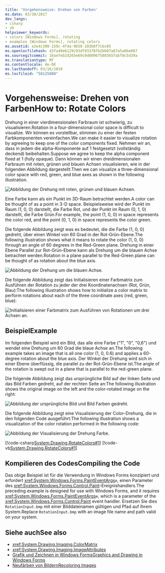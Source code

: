 ```yaml
---
title: 'Vorgehensweise: Drehen von Farben'
ms.date: 03/30/2017
dev_langs:
- csharp
- vb
helpviewer_keywords:
- colors [Windows Forms], rotating
- examples [Windows Forms], rotating colors
ms.assetid: e2e4c300-159c-4f4a-9b56-103b0f7cbc05
ms.openlocfilehash: d3fa49e6129c93df93378fb2b607a87a5a0be087
ms.sourcegitcommit: 16aefeb2d265e69c0d80967580365fabf0c5d39a
ms.translationtype: MT
ms.contentlocale: de-DE
ms.lasthandoff: 03/16/2019
ms.locfileid: "58125888"
---
```

# <a name="how-to-rotate-colors"></a><span data-ttu-id="87ba1-102">Vorgehensweise: Drehen von Farben</span><span class="sxs-lookup"><span data-stu-id="87ba1-102">How to: Rotate Colors</span></span>
<span data-ttu-id="87ba1-103">Drehung in einer vierdimensionalen Farbraum ist schwierig, zu visualisieren.</span><span class="sxs-lookup"><span data-stu-id="87ba1-103">Rotation in a four-dimensional color space is difficult to visualize.</span></span> <span data-ttu-id="87ba1-104">Wir können es vorstellbar, stimmen zu einer der festen Farbkomponenten vereinfachen.</span><span class="sxs-lookup"><span data-stu-id="87ba1-104">We can make it easier to visualize rotation by agreeing to keep one of the color components fixed.</span></span> <span data-ttu-id="87ba1-105">Nehmen wir an, dass in jedem die alpha-Komponente auf 1 festgesetzt (vollständig deckend) beibehalten.</span><span class="sxs-lookup"><span data-stu-id="87ba1-105">Suppose we agree to keep the alpha component fixed at 1 (fully opaque).</span></span> <span data-ttu-id="87ba1-106">Dann können wir einen dreidimensionalen Farbraum mit roten, grünen und blauen Achsen visualisieren, wie in der folgenden Abbildung dargestellt.</span><span class="sxs-lookup"><span data-stu-id="87ba1-106">Then we can visualize a three-dimensional color space with red, green, and blue axes as shown in the following illustration.</span></span>  
  
 ![Abbildung der Drehung mit roten, grünen und blauen Achsen.](./media/how-to-rotate-colors/rotation-red-green-blue-axes.gif)  
  
 <span data-ttu-id="87ba1-108">Eine Farbe kann als ein Punkt im 3D-Raum betrachtet werden.</span><span class="sxs-lookup"><span data-stu-id="87ba1-108">A color can be thought of as a point in 3-D space.</span></span> <span data-ttu-id="87ba1-109">Beispielsweise wird der Punkt im Raum (1, 0, 0) darstellt, die Farbe Rot, und der Punkt im Raum (0, 1, 0) darstellt, die Farbe Grün.</span><span class="sxs-lookup"><span data-stu-id="87ba1-109">For example, the point (1, 0, 0) in space represents the color red, and the point (0, 1, 0) in space represents the color green.</span></span>  
  
 <span data-ttu-id="87ba1-110">Die folgende Abbildung zeigt was es bedeutet, die die Farbe (1, 0, 0) gedreht, über einen Winkel von 60 Grad in der Rot-Grün-Ebene.</span><span class="sxs-lookup"><span data-stu-id="87ba1-110">The following illustration shows what it means to rotate the color (1, 0, 0) through an angle of 60 degrees in the Red-Green plane.</span></span> <span data-ttu-id="87ba1-111">Drehung in einer Ebene Parallel zur Rot-Grün-Ebene kann als Drehung um die blauen Achse betrachtet werden.</span><span class="sxs-lookup"><span data-stu-id="87ba1-111">Rotation in a plane parallel to the Red-Green plane can be thought of as rotation about the blue axis.</span></span>  
  
 ![Abbildung der Drehung um die blauen Achse.](./media/how-to-rotate-colors/rotation-about-blue-axis.gif)  
  
 <span data-ttu-id="87ba1-113">Die folgende Abbildung zeigt das Initialisieren einer Farbmatrix zum Ausführen der Rotation zu jeder der drei Koordinatenachsen (Rot, Grün, Blau):</span><span class="sxs-lookup"><span data-stu-id="87ba1-113">The following illustration shows how to initialize a color matrix to perform rotations about each of the three coordinate axes (red, green, blue):</span></span>  
  
 ![Initialisieren einer Farbmatrix zum Ausführen von Rotationen um drei Achsen an.](./media/how-to-rotate-colors/rotation-about-three-axes.gif)  
  
## <a name="example"></a><span data-ttu-id="87ba1-115">Beispiel</span><span class="sxs-lookup"><span data-stu-id="87ba1-115">Example</span></span>  
 <span data-ttu-id="87ba1-116">Im folgenden Beispiel wird ein Bild, das alle eine Farbe ("1", "0", "0,6") und wendet eine Drehung um 60 Grad die blaue Achse an.</span><span class="sxs-lookup"><span data-stu-id="87ba1-116">The following example takes an image that is all one color (1, 0, 0.6) and applies a 60-degree rotation about the blue axis.</span></span> <span data-ttu-id="87ba1-117">Der Winkel der Drehung wird sich in einer Ebene überflüssig, die parallel zu der Rot-Grün-Ebene ist.</span><span class="sxs-lookup"><span data-stu-id="87ba1-117">The angle of the rotation is swept out in a plane that is parallel to the red-green plane.</span></span>  
  
 <span data-ttu-id="87ba1-118">Die folgende Abbildung zeigt das ursprüngliche Bild auf der linken Seite und das Bild Farben gedreht, auf der rechten Seite an:</span><span class="sxs-lookup"><span data-stu-id="87ba1-118">The following illustration shows the original image on the left and the color-rotated image on the right:</span></span>  
  
 ![Abbildung der ursprüngliche Bild und Bild Farben gedreht.](./media/how-to-rotate-colors/original-color-rotated-images.png)  
  
 <span data-ttu-id="87ba1-120">Die folgende Abbildung zeigt eine Visualisierung der Color-Drehung, die in den folgenden Code ausgeführt:</span><span class="sxs-lookup"><span data-stu-id="87ba1-120">The following illustration shows a visualization of the color rotation performed in the following code:</span></span>
  
 ![Abbildung der Visualisierung der Drehung Farbe.](./media/how-to-rotate-colors/visualization-color-rotation.gif)  
  
 [!code-csharp[System.Drawing.RotateColors#1](~/samples/snippets/csharp/VS_Snippets_Winforms/System.Drawing.RotateColors/CS/Form1.cs#1)]
 [!code-vb[System.Drawing.RotateColors#1](~/samples/snippets/visualbasic/VS_Snippets_Winforms/System.Drawing.RotateColors/VB/Form1.vb#1)]  
  
## <a name="compiling-the-code"></a><span data-ttu-id="87ba1-122">Kompilieren des Codes</span><span class="sxs-lookup"><span data-stu-id="87ba1-122">Compiling the Code</span></span>  
 <span data-ttu-id="87ba1-123">Das obige Beispiel ist für die Verwendung in Windows Forms konzipiert und erfordert <xref:System.Windows.Forms.PaintEventArgs>`e`, einen Parameter des <xref:System.Windows.Forms.Control.Paint>-Ereignishandlers.</span><span class="sxs-lookup"><span data-stu-id="87ba1-123">The preceding example is designed for use with Windows Forms, and it requires <xref:System.Windows.Forms.PaintEventArgs>`e`, which is a parameter of the <xref:System.Windows.Forms.Control.Paint> event handler.</span></span> <span data-ttu-id="87ba1-124">Ersetzen Sie dies `RotationInput.bmp` mit einer Bilddateinamen gültigen und Pfad auf Ihrem System.</span><span class="sxs-lookup"><span data-stu-id="87ba1-124">Replace `RotationInput.bmp` with an image file name and path valid on your system.</span></span>  
  
## <a name="see-also"></a><span data-ttu-id="87ba1-125">Siehe auch</span><span class="sxs-lookup"><span data-stu-id="87ba1-125">See also</span></span>
- <xref:System.Drawing.Imaging.ColorMatrix>
- <xref:System.Drawing.Imaging.ImageAttributes>
- [<span data-ttu-id="87ba1-126">Grafik und Zeichnen in Windows Forms</span><span class="sxs-lookup"><span data-stu-id="87ba1-126">Graphics and Drawing in Windows Forms</span></span>](graphics-and-drawing-in-windows-forms.md)
- [<span data-ttu-id="87ba1-127">Neufärben von Bildern</span><span class="sxs-lookup"><span data-stu-id="87ba1-127">Recoloring Images</span></span>](recoloring-images.md)
